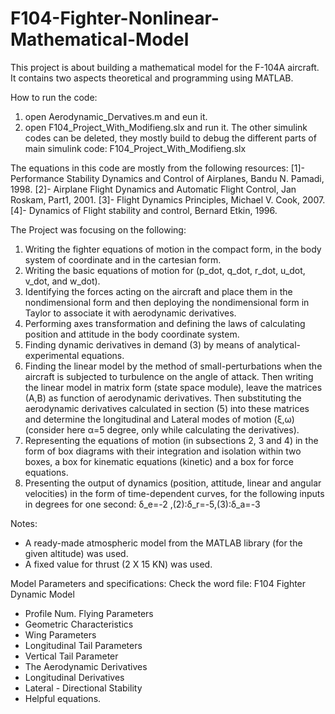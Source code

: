 # F104-Fighter-Nonlinear-Mathematical-Model
This project is about building a mathematical model for the F-104A aircraft. It contains two aspects theoretical and programming using MATLAB.

How to run the code:
1. open Aerodynamic_Dervatives.m and eun it.
2. open F104_Project_With_Modifieng.slx and run it.
The other simulink codes can be deleted, they mostly build to debug the different parts of main simulink code: F104_Project_With_Modifieng.slx

The equations in this code are mostly from the following resources:
[1]- Performance Stability Dynamics and Control of Airplanes, Bandu N. Pamadi, 1998. 
[2]- Airplane Flight Dynamics and Automatic Flight Control, Jan Roskam, Part1, 2001.
[3]- Flight Dynamics Principles, Michael V. Cook, 2007.
[4]- Dynamics of Flight stability and control, Bernard Etkin, 1996.

The Project was focusing on the following:
1. Writing the fighter equations of motion in the compact form, in the body system of coordinate and in the cartesian form.
2. Writing the basic equations of motion for (p_dot, q_dot, r_dot, u_dot, v_dot, and w_dot).
3. Identifying the forces acting on the aircraft and place them in the nondimensional form and then deploying the nondimensional form in Taylor to associate it with aerodynamic derivatives.
4. Performing axes transformation and defining the laws of calculating position and attitude in the body coordinate system.
5. Finding dynamic derivatives in demand (3) by means of analytical-experimental equations.
6. Finding the linear model by the method of small-perturbations when the aircraft is subjected to turbulence on the angle of attack. Then writing the linear model in matrix form (state space module), leave the matrices (A,B) as function of aerodynamic derivatives. Then substituting the aerodynamic derivatives calculated in section (5) into these matrices and determine the longitudinal and Lateral modes of motion (ξ,ω) (consider here α=5 degree, only while calculating the derivatives).
7. Representing the equations of motion (in subsections 2, 3 and 4) in the form of box diagrams with their integration and isolation within two boxes, a box for kinematic equations (kinetic) and a box for force equations.
8. Presenting the output of dynamics (position, attitude, linear and angular velocities) in the form of time-dependent curves, for the following inputs in degrees for one second:
δ_e=-2 ,(2):δ_r=-5,(3):δ_a=-3

Notes:
- A ready-made atmospheric model from the MATLAB library (for the given altitude) was used.
- A fixed value for thrust (2 X 15 KN) was used.

Model Parameters and specifications:
Check the word file: F104 Fighter Dynamic Model
- Profile Num.	Flying Parameters
- Geometric Characteristics
- Wing Parameters
- Longitudinal Tail Parameters 
- Vertical Tail Parameter
- The Aerodynamic Derivatives
- Longitudinal Derivatives
- Lateral - Directional Stability
- Helpful equations. 
